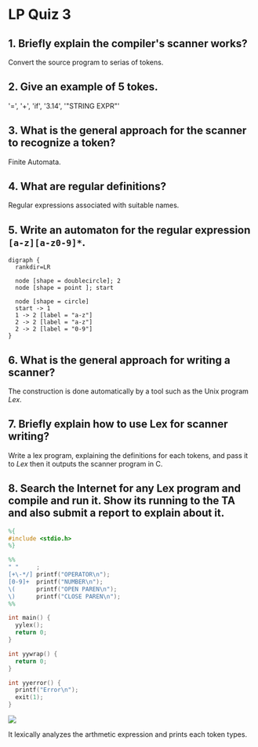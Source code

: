 # LP Quiz 3

## 1. Briefly explain the compiler's scanner works?

Convert the source program to serias of tokens.

## 2. Give an example of 5 tokes.

'=', '+', 'if', '3.14', '"STRING EXPR"'

## 3. What is the general approach for the scanner to recognize a token?

Finite Automata.

## 4. What are regular definitions?

Regular expressions associated with suitable names.

## 5. Write an automaton for the regular expression `[a-z][a-z0-9]*`.

```graphviz
digraph {
  rankdir=LR

  node [shape = doublecircle]; 2
  node [shape = point ]; start

  node [shape = circle]
  start -> 1
  1 -> 2 [label = "a-z"]
  2 -> 2 [label = "a-z"]
  2 -> 2 [label = "0-9"]
}
```

## 6. What is the general approach for writing a scanner?

The construction is done automatically by a tool such as the Unix program *Lex*.

## 7. Briefly explain how to use Lex for scanner writing?

Write a lex program, explaining the definitions for each tokens, and pass it to *Lex* then it outputs the scanner program in C.

## 8. Search the Internet for any Lex program and compile and run it. Show its running to the TA and also submit a report to explain about it.

```lex
%{
#include <stdio.h>
%}

%%
" "     ;
[+\-*/] printf("OPERATOR\n");
[0-9]+  printf("NUMBER\n");
\(      printf("OPEN PAREN\n");
\)      printf("CLOSE PAREN\n");
%%

int main() {
  yylex();
  return 0;
}

int yywrap() {
  return 0;
}

int yyerror() {
  printf("Error\n");
  exit(1);
}
```

![](https://i.imgur.com/ywaOEmf.png)

It lexically analyzes the arthmetic expression and prints each token types.